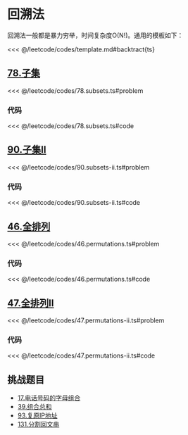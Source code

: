 # 回溯法

回溯法一般都是暴力穷举，时间复杂度O(N!)。通用的模板如下：

<<< @/leetcode/codes/template.md#backtract{ts}

## [78.子集](https://leetcode.cn/problems/subsets/description/)

<<< @/leetcode/codes/78.subsets.ts#problem

### 代码
<<< @/leetcode/codes/78.subsets.ts#code

## [90.子集Ⅱ](https://leetcode.cn/problems/subsets-ii/)

<<< @/leetcode/codes/90.subsets-ii.ts#problem

### 代码
<<< @/leetcode/codes/90.subsets-ii.ts#code

## [46.全排列](https://leetcode.cn/problems/permutations/)


<<< @/leetcode/codes/46.permutations.ts#problem

### 代码
<<< @/leetcode/codes/46.permutations.ts#code

## [47.全排列Ⅱ](https://leetcode.cn/problems/permutations-ii/description/)


<<< @/leetcode/codes/47.permutations-ii.ts#problem

### 代码
<<< @/leetcode/codes/47.permutations-ii.ts#code

## 挑战题目
- [17.电话号码的字母组合](https://leetcode.cn/problems/letter-combinations-of-a-phone-number/description/)
- [39.组合总和](https://leetcode.cn/problems/combination-sum/description/)
- [93.复原IP地址](https://leetcode.cn/problems/restore-ip-addresses/description/)
- [131.分割回文串](https://leetcode.cn/problems/palindrome-partitioning/description/)